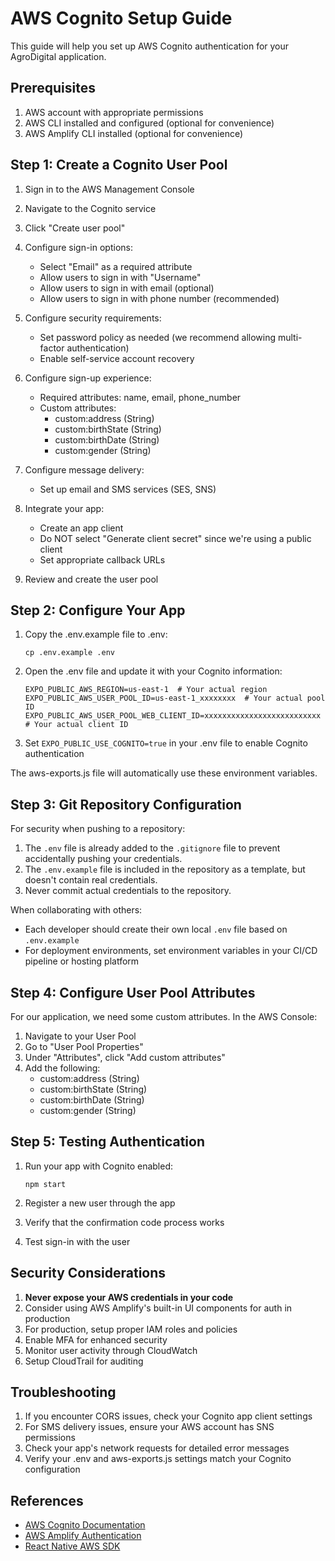 # AWS Cognito Setup Guide

This guide will help you set up AWS Cognito authentication for your AgroDigital application.

## Prerequisites

1. AWS account with appropriate permissions
2. AWS CLI installed and configured (optional for convenience)
3. AWS Amplify CLI installed (optional for convenience)

## Step 1: Create a Cognito User Pool

1. Sign in to the AWS Management Console
2. Navigate to the Cognito service
3. Click "Create user pool"
4. Configure sign-in options:
   - Select "Email" as a required attribute
   - Allow users to sign in with "Username"
   - Allow users to sign in with email (optional)
   - Allow users to sign in with phone number (recommended)

5. Configure security requirements:
   - Set password policy as needed (we recommend allowing multi-factor authentication)
   - Enable self-service account recovery

6. Configure sign-up experience:
   - Required attributes: name, email, phone_number
   - Custom attributes: 
     - custom:address (String)
     - custom:birthState (String)
     - custom:birthDate (String)
     - custom:gender (String)

7. Configure message delivery:
   - Set up email and SMS services (SES, SNS)

8. Integrate your app:
   - Create an app client
   - Do NOT select "Generate client secret" since we're using a public client
   - Set appropriate callback URLs

9. Review and create the user pool

## Step 2: Configure Your App

1. Copy the .env.example file to .env:
   ```
   cp .env.example .env
   ```

2. Open the .env file and update it with your Cognito information:
   ```
   EXPO_PUBLIC_AWS_REGION=us-east-1  # Your actual region
   EXPO_PUBLIC_AWS_USER_POOL_ID=us-east-1_xxxxxxxx  # Your actual pool ID
   EXPO_PUBLIC_AWS_USER_POOL_WEB_CLIENT_ID=xxxxxxxxxxxxxxxxxxxxxxxxxx  # Your actual client ID
   ```

3. Set `EXPO_PUBLIC_USE_COGNITO=true` in your .env file to enable Cognito authentication

The aws-exports.js file will automatically use these environment variables.

## Step 3: Git Repository Configuration

For security when pushing to a repository:

1. The `.env` file is already added to the `.gitignore` file to prevent accidentally pushing your credentials.
2. The `.env.example` file is included in the repository as a template, but doesn't contain real credentials.
3. Never commit actual credentials to the repository.

When collaborating with others:
- Each developer should create their own local `.env` file based on `.env.example`
- For deployment environments, set environment variables in your CI/CD pipeline or hosting platform

## Step 4: Configure User Pool Attributes

For our application, we need some custom attributes. In the AWS Console:

1. Navigate to your User Pool
2. Go to "User Pool Properties" 
3. Under "Attributes", click "Add custom attributes"
4. Add the following:
   - custom:address (String)
   - custom:birthState (String)
   - custom:birthDate (String)
   - custom:gender (String)

## Step 5: Testing Authentication

1. Run your app with Cognito enabled:
   ```
   npm start
   ```

2. Register a new user through the app
3. Verify that the confirmation code process works
4. Test sign-in with the user

## Security Considerations

1. **Never expose your AWS credentials in your code**
2. Consider using AWS Amplify's built-in UI components for auth in production
3. For production, setup proper IAM roles and policies
4. Enable MFA for enhanced security
5. Monitor user activity through CloudWatch
6. Setup CloudTrail for auditing

## Troubleshooting

1. If you encounter CORS issues, check your Cognito app client settings
2. For SMS delivery issues, ensure your AWS account has SNS permissions
3. Check your app's network requests for detailed error messages
4. Verify your .env and aws-exports.js settings match your Cognito configuration

## References

- [AWS Cognito Documentation](https://docs.aws.amazon.com/cognito/)
- [AWS Amplify Authentication](https://docs.amplify.aws/lib/auth/getting-started/)
- [React Native AWS SDK](https://github.com/aws-amplify/amplify-js) 